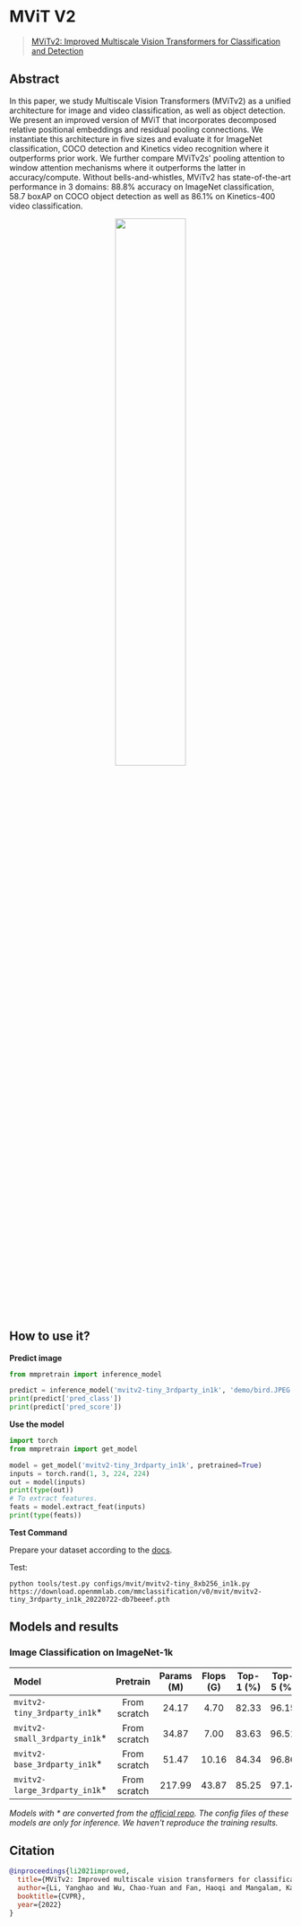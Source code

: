 # MViT V2

> [MViTv2: Improved Multiscale Vision Transformers for Classification and Detection](http://openaccess.thecvf.com//content/CVPR2022/papers/Li_MViTv2_Improved_Multiscale_Vision_Transformers_for_Classification_and_Detection_CVPR_2022_paper.pdf)

<!-- [ALGORITHM] -->

## Abstract

In this paper, we study Multiscale Vision Transformers (MViTv2) as a unified architecture for image and video
classification, as well as object detection. We present an improved version of MViT that incorporates
decomposed relative positional embeddings and residual pooling connections. We instantiate this architecture
in five sizes and evaluate it for ImageNet classification, COCO detection and Kinetics video recognition where
it outperforms prior work. We further compare MViTv2s' pooling attention to window attention mechanisms where
it outperforms the latter in accuracy/compute. Without bells-and-whistles, MViTv2 has state-of-the-art
performance in 3 domains: 88.8% accuracy on ImageNet classification, 58.7 boxAP on COCO object detection as
well as 86.1% on Kinetics-400 video classification.

<div align=center>
<img src="https://user-images.githubusercontent.com/26739999/180376227-755243fa-158e-4068-940a-416036519665.png" width="50%"/>
</div>

## How to use it?

<!-- [TABS-BEGIN] -->

**Predict image**

```python
from mmpretrain import inference_model

predict = inference_model('mvitv2-tiny_3rdparty_in1k', 'demo/bird.JPEG')
print(predict['pred_class'])
print(predict['pred_score'])
```

**Use the model**

```python
import torch
from mmpretrain import get_model

model = get_model('mvitv2-tiny_3rdparty_in1k', pretrained=True)
inputs = torch.rand(1, 3, 224, 224)
out = model(inputs)
print(type(out))
# To extract features.
feats = model.extract_feat(inputs)
print(type(feats))
```

**Test Command**

Prepare your dataset according to the [docs](https://mmpretrain.readthedocs.io/en/latest/user_guides/dataset_prepare.html#prepare-dataset).

Test:

```shell
python tools/test.py configs/mvit/mvitv2-tiny_8xb256_in1k.py https://download.openmmlab.com/mmclassification/v0/mvit/mvitv2-tiny_3rdparty_in1k_20220722-db7beeef.pth
```

<!-- [TABS-END] -->

## Models and results

### Image Classification on ImageNet-1k

| Model                          |   Pretrain   | Params (M) | Flops (G) | Top-1 (%) | Top-5 (%) |                Config                 |                                       Download                                       |
| :----------------------------- | :----------: | :--------: | :-------: | :-------: | :-------: | :-----------------------------------: | :----------------------------------------------------------------------------------: |
| `mvitv2-tiny_3rdparty_in1k`\*  | From scratch |   24.17    |   4.70    |   82.33   |   96.15   | [config](mvitv2-tiny_8xb256_in1k.py)  | [model](https://download.openmmlab.com/mmclassification/v0/mvit/mvitv2-tiny_3rdparty_in1k_20220722-db7beeef.pth) |
| `mvitv2-small_3rdparty_in1k`\* | From scratch |   34.87    |   7.00    |   83.63   |   96.51   | [config](mvitv2-small_8xb256_in1k.py) | [model](https://download.openmmlab.com/mmclassification/v0/mvit/mvitv2-small_3rdparty_in1k_20220722-986bd741.pth) |
| `mvitv2-base_3rdparty_in1k`\*  | From scratch |   51.47    |   10.16   |   84.34   |   96.86   | [config](mvitv2-base_8xb256_in1k.py)  | [model](https://download.openmmlab.com/mmclassification/v0/mvit/mvitv2-base_3rdparty_in1k_20220722-9c4f0a17.pth) |
| `mvitv2-large_3rdparty_in1k`\* | From scratch |   217.99   |   43.87   |   85.25   |   97.14   | [config](mvitv2-large_8xb256_in1k.py) | [model](https://download.openmmlab.com/mmclassification/v0/mvit/mvitv2-large_3rdparty_in1k_20220722-2b57b983.pth) |

*Models with * are converted from the [official repo](https://github.com/facebookresearch/mvit). The config files of these models are only for inference. We haven't reproduce the training results.*

## Citation

```bibtex
@inproceedings{li2021improved,
  title={MViTv2: Improved multiscale vision transformers for classification and detection},
  author={Li, Yanghao and Wu, Chao-Yuan and Fan, Haoqi and Mangalam, Karttikeya and Xiong, Bo and Malik, Jitendra and Feichtenhofer, Christoph},
  booktitle={CVPR},
  year={2022}
}
```
